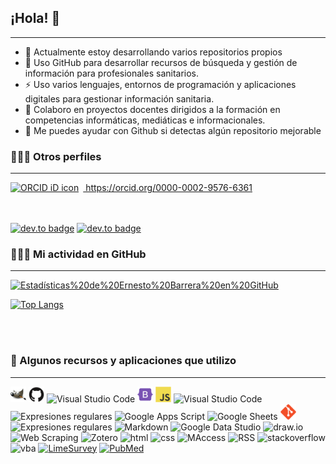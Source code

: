 ## ¡Hola! 👋
---
- 🔭 Actualmente estoy desarrollando varios repositorios propios
- 🌱 Uso GitHub para desarrollar recursos de búsqueda y gestión de información para profesionales sanitarios.
- ⚡ Uso varios lenguajes, entornos de programación y aplicaciones digitales para gestionar información sanitaria.
- 👯 Colaboro en proyectos docentes dirigidos a la formación en competencias informáticas, mediáticas e informacionales.
- 🤔 Me puedes ayudar con Github si detectas algún repositorio mejorable

### 👨🏻‍⚕️ Otros perfiles
---


  <div itemscope itemtype="https://schema.org/Person"><a itemprop="sameAs" content="https://orcid.org/0000-0002-9576-6361" href="https://orcid.org/0000-0002-9576-6361" target="orcid.widget" rel="me noopener noreferrer" style="vertical-align:top;"><img src="https://s2.googleusercontent.com/s2/favicons?domain=orcid.org" style="width:1em;margin-right:0.5em;" alt="ORCID iD icon">  https://orcid.org/0000-0002-9576-6361</a></div>
 <br></br>
 
 [![dev.to badge](https://img.shields.io/badge/-Linkedin-%230177B5?style=flat&logo=linkedin)](https://www.linkedin.com/in/ernestobarreralinares/) [![dev.to badge](https://img.shields.io/badge/-StackOverflow-%230177B5?style=flat&logo=stackoverflow)](https://stackoverflow.com/users/13559443/ebl)

### 👨🏻‍💻 Mi actividad en GitHub
---

[![Estadísticas%20de%20Ernesto%20Barrera%20en%20GitHub](https://github-readme-stats.vercel.app/api?username=ernestobarrera&locale=es&show_icons=true&theme=radical&include_all_commits=true&custom_title=Estadisticas%20de%20Ernesto%20Barrera%20en%20GitHub)](https://github-readme-stats.vercel.app/api?username=ernestobarrera&show_icons=true&theme=radical&include_all_commits=true&custom_title=Estadisticas%20de%20Ernesto%20Barrera%20en%20GitHub)


[![Top Langs](https://github-readme-stats.vercel.app/api/top-langs/?username=ernestobarrera&layout=compact&langs_count=8)](https://github.com/ernestobarrera/github-readme-stats)


<br></br>

### 🚀 Algunos recursos y aplicaciones que utilizo
---

<p align="left">
<a href="https://gimp.org" target="_blank"><img src="https://raw.githubusercontent.com/devicons/devicon/master/icons/gimp/gimp-original.svg" alt="gimp" width="25" height="25" /></a>
<img src="https://raw.githubusercontent.com/devicons/devicon/master/icons/github/github-original.svg" alt="github" width="25" height="25" />
<img src="https://s2.googleusercontent.com/s2/favicons?domain=code.visualstudio.com" alt="Visual Studio Code" width="25" height="25" />
<img src="https://raw.githubusercontent.com/devicons/devicon/master/icons/bootstrap/bootstrap-plain.svg" alt="Google Drive" width="25" height="25" />
<img src="https://raw.githubusercontent.com/devicons/devicon/master/icons/javascript/javascript-original.svg" alt="JavaScript" width="25" height="25" />
<img src="https://s2.googleusercontent.com/s2/favicons?domain=code.visualstudio.com" alt="Visual Studio Code" width="25" height="25" />
<img src="https://s2.googleusercontent.com/s2/favicons?domain=regexr.com" alt="Expresiones regulares" width="25" height="25" />
<img src="https://www.gstatic.com/script/favicon.ico" alt="Google Apps Script" width="25" height="25" />
<img src="https://ssl.gstatic.com/docs/doclist/images/mediatype/icon_1_spreadsheet_x16.png" alt="Google Sheets" width="25" height="25" />
<img src="https://raw.githubusercontent.com/devicons/devicon/master/icons/git/git-original.svg" alt="JavaScript" width="25" height="25" />
<img src="https://s2.googleusercontent.com/s2/favicons?domain=https://www.microsoft.com/" alt="Expresiones regulares" width="25" height="25" />
<img src="https://cdn1.iconfinder.com/data/icons/logos-and-brands-3/512/205_Markdown_logo_logos-256.png" alt="Markdown" width="25" height="25" />
<img src="https://ssl.gstatic.com/datastudio/latest/static_images/pngs/favicon_data_studio.png" alt="Google Data Studio" width="25" height="25" />
<img src="https://draw.io/favicon.ico" alt="draw.io"  alt="draw.io" width="25" height="25" />
<img src="https://static.thenounproject.com/png/883149-200.png" alt="Web Scraping" width="25" height="25" />
<img src="https://www.zotero.org/favicon.ico" alt="Zotero" width="25" height="25" />
<img src="https://cdn3.iconfinder.com/data/icons/luchesa-vol-9/128/Html-256.png" alt="html" width="25" height="25" />
<img src="https://cdn1.iconfinder.com/data/icons/logotypes/32/badge-css-3-256.png" alt="css" width="25" height="25" />
<img src="https://cdn4.iconfinder.com/data/icons/logos-and-brands/512/2_Microsoft_Access_logo_logos-256.png" alt="MAccess" width="25" height="25" />
<img src="https://cdn4.iconfinder.com/data/icons/logos-and-brands/512/286_Rss_logo-256.png" alt="RSS" width="25" height="25" />
<img src="https://cdn2.iconfinder.com/data/icons/social-icons-color/512/stackoverflow-256.png" alt="stackoverflow" width="25" height="25" />
<img src="https://cdn0.iconfinder.com/data/icons/line-design-word-processing-set-3-1/21/macros-512.png" alt="vba" width="25" height="25" />
<a href="https://limesurvey.org" target="_blank"><img src="https://www.limesurvey.org/images/limesurvey/favicon/limesurvey_favicon_96.png" alt="LimeSurvey" width="25" height="25" /></a>
<a href="https://pubmed.ncbi.nlm.nih.gov" target="_blank"><img src="https://s2.googleusercontent.com/s2/favicons?domain=pubmed.ncbi.nlm.nih.gov" alt="PubMed" width="25" height="25" /></a>

